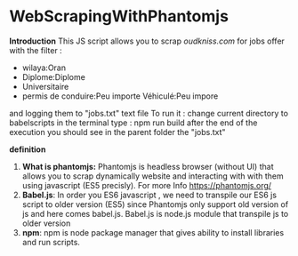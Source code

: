 # WebScrapingWithPhantomjs
**Introduction**
This JS script allows you to scrap *oudkniss.com* for jobs offer with the filter :

 - wilaya:Oran 
 - Diplome:Diplome 
 - Universitaire 
 - permis de conduire:Peu importe 
   Véhiculé:Peu impore

and logging them to "jobs.txt" text file
To run it :
change current directory to babelscripts
in the terminal type : npm run build
after the end of the execution you should see in the parent folder the "jobs.txt"

**definition**

 1. **What is phantomjs:** Phantomjs is headless browser (without UI) that allows you to scrap dynamically website and interacting with with them using javascript (ES5 precisly). For more Info https://phantomjs.org/
 2. **Babel.js**: In order you ES6 javascript , we need to transpile our ES6 js script to older version (ES5) since Phantomjs only support old version of js and here comes babel.js. Babel.js is node.js module that transpile js to older version 
 3. **npm**: npm is node package manager that gives ability to install libraries and run scripts.
